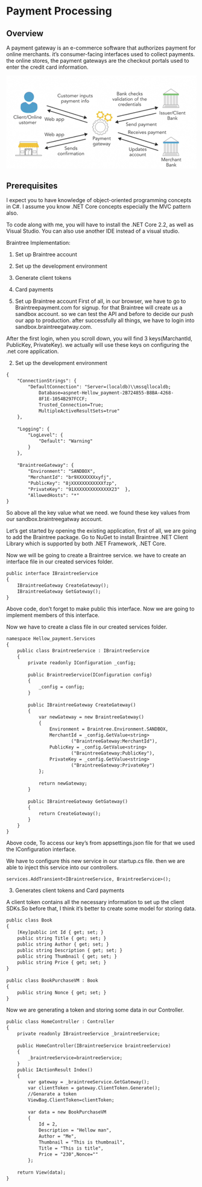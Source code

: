 # Payment Processing

## Overview
A payment gateway is an e-commerce software that authorizes payment for online merchants. it’s consumer-facing interfaces used to collect payments. the online stores, the payment gateways are the checkout portals used to enter the credit card information.

![image](./images/Payment.png)

## Prerequisites
I expect you to have knowledge of object-oriented programming concepts in C#. I assume you know .NET Core concepts especially the MVC pattern also.


To code along with me, you will have to install the .NET Core 2.2, as well as Visual Studio. You can also use another IDE instead of a visual studio.

Braintree Implementation: 
1. Set up Braintree account
2. Set up the development environment
3. Generate client tokens
4. Card payments

1. Set up Braintree account
First of all, in our browser, we have to go to Braintreepayment.com for signup. for that Braintree will create us a sandbox account. so we can test the API and before to decide our push our app to production. after successfully all things, we have to login into sandbox.braintreegatway.com.


After the first login, when you scroll down, you will find 3 keys(MarchantId, PublicKey, PrivateKey). we actually will use these keys on configuring the .net core application.

2. Set up the development environment
```
{
    "ConnectionStrings": {
        "DefaultConnection": "Server=(localdb)\\mssqllocaldb;
            Database=aspnet-Hellow_payment-2B724855-B8BA-4268-
            8F1E-1054B297FCCF;
            Trusted_Connection=True;
            MultipleActiveResultSets=true"  
    },
    
    "Logging": {
        "LogLevel": {
            "Default": "Warning"    
        }  
    },
    
    "BraintreeGateway": {
        "Environment": "SANDBOX",
        "MerchantId": "br9XXXXXXXxyfj",
        "PublicKey": "8jXXXXXXXXXXXXfzp",
        "PrivateKey": "91XXXXXXXXXXXXXX23"  },
        "AllowedHosts": "*"
}
```

So above all the key value what we need. we found these key values from our sandbox.braintreegatway account.


Let’s get started by opening the existing application, first of all, we are going to add the Braintree package. Go to NuGet to install Braintree .NET Client Library which is supported by both .NET Framework, .NET Core.

Now we will be going to create a Braintree service. we have to create an interface file in our created services folder.
```
public interface IBraintreeService    
{
    IBraintreeGateway CreateGateway();
    IBraintreeGateway GetGateway();    
}
```
Above code, don’t forget to make public this interface. Now we are going to implement members of this interface.


Now we have to create a class file in our created services folder.
```
namespace Hellow_payment.Services
{
    public class BraintreeService : IBraintreeService    
    {
        private readonly IConfiguration _config;
        
        public BraintreeService(IConfiguration config)        
        {
            _config = config;        
        }
        
        public IBraintreeGateway CreateGateway()        
        {
            var newGateway = new BraintreeGateway()            
            {
                Environment = Braintree.Environment.SANDBOX,
                MerchantId = _config.GetValue<string>
                        ("BraintreeGateway:MerchantId"),
                PublicKey = _config.GetValue<string>
                        ("BraintreeGateway:PublicKey"),
                PrivateKey = _config.GetValue<string>
                        ("BraintreeGateway:PrivateKey")            
            };
            
            return newGateway;        
        }
        
        public IBraintreeGateway GetGateway()        
        {
            return CreateGateway();        
        }    
    }
}
```
Above code, To access our key’s from appsettings.json file for that we used the IConfiguration interface.


We have to configure this new service in our startup.cs file. then we are able to inject this service into our controllers.

```
services.AddTransient<IBraintreeService, BraintreeService>();
```

3. Generates client tokens and Card payments

A client token contains all the necessary information to set up the client SDKs.So before that, I think it’s better to create some model for storing data.
```
public class Book    
{        
    [Key]public int Id { get; set; }
    public string Title { get; set; }
    public string Author { get; set; }
    public string Description { get; set; }
    public string Thumbnail { get; set; }
    public string Price { get; set; }    
}

public class BookPurchaseVM : Book    
{
    public string Nonce { get; set; }    
}
```

Now we are generating a token and storing some data in our Controller.
```
public class HomeController : Controller    
{
    private readonly IBraintreeService _braintreeService;
    
    public HomeController(IBraintreeService braintreeService)        
    {
        _braintreeService=braintreeService;        
    }
    public IActionResult Index()        
    {
        var gateway = _braintreeService.GetGateway();
        var clientToken = gateway.ClientToken.Generate();  
        //Genarate a token
        ViewBag.ClientToken=clientToken;
        
        var data = new BookPurchaseVM            
        {
            Id = 2,
            Description = "Hellow man",
            Author = "Me",
            Thumbnail = "This is thumbnail",
            Title = "This is title",
            Price = "230",Nonce=""            
        };
    
    return View(data);        
}
```
